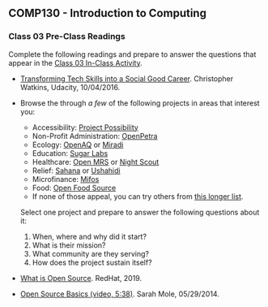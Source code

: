 ## COMP130 - Introduction to Computing

### Class 03 Pre-Class Readings

Complete the following readings and prepare to answer the questions that appear in the [Class 03 In-Class Activity](classes/class03.pdf).

- [Transforming Tech Skills into a Social Good Career](https://blog.udacity.com/2016/10/transforming-tech-skills-social-good-career.html). Christopher Watkins, Udacity, 10/04/2016.
- Browse the through *a few* of the following projects in areas that interest you:
   - Accessibility: [Project Possibility](http://projectpossibility.org/)
   - Non-Profit Administration: [OpenPetra](https://www.openpetra.org)
   - Ecology: [OpenAQ](https://openaq.org/) or [Miradi](https://www.miradi.org/faqs/)
   - Education: [Sugar Labs](https://sugarlabs.org)
   - Healthcare: [Open MRS](https://openmrs.org) or [Night Scout](http://www.nightscout.info)
   - Relief: [Sahana](https://sahanafoundation.org) or [Ushahidi](https://www.ushahidi.com)
   -	Microfinance: [Mifos](https://mifos.org)
   - Food: [Open Food Source](http://www.openfoodsource.org)
   - If none of those appeal, you can try others from [this longer list](http://www.foss2serve.org/index.php/HFOSS_Projects#HFOSS_Groups_by_Application_Area).  

  Select one project and prepare to answer the following questions about it:
  1. When, where and why did it start?
  1. What is their mission?
  1. What community are they serving?
  1. How does the project sustain itself?
- [What is Open Source](https://opensource.com/resources/what-open-source). RedHat, 2019.
- [Open Source Basics (video, 5:38)](https://www.youtube.com/watch?v=upxUAI-fAtE). Sarah Mole, 05/29/2014.
